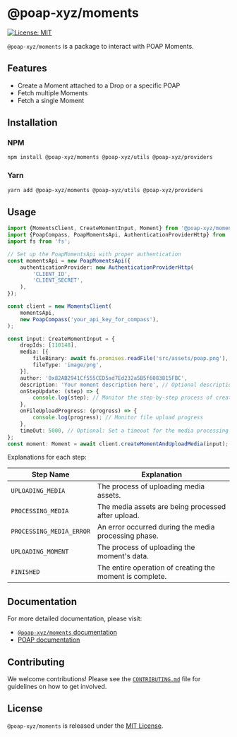 # @poap-xyz/moments

[![License: MIT](https://img.shields.io/badge/License-MIT-green.svg)](https://opensource.org/licenses/MIT)

`@poap-xyz/moments` is a package to interact with POAP Moments.

## Features

- Create a Moment attached to a Drop or a specific POAP
- Fetch multiple Moments
- Fetch a single Moment

## Installation

### NPM

```bash
npm install @poap-xyz/moments @poap-xyz/utils @poap-xyz/providers
```

### Yarn

```bash
yarn add @poap-xyz/moments @poap-xyz/utils @poap-xyz/providers
```

## Usage

```typescript
import {MomentsClient, CreateMomentInput, Moment} from '@poap-xyz/moments';
import {PoapCompass, PoapMomentsApi, AuthenticationProviderHttp} from '@poap-xyz/providers';
import fs from 'fs';

// Set up the PoapMomentsApi with proper authentication
const momentsApi = new PoapMomentsApi({
    authenticationProvider: new AuthenticationProviderHttp(
        'CLIENT_ID',
        'CLIENT_SECRET',
    ),
});

const client = new MomentsClient(
    momentsApi,
    new PoapCompass('your_api_key_for_compass'),
);

const input: CreateMomentInput = {
    dropIds: [110148],
    media: [{
        fileBinary: await fs.promises.readFile('src/assets/poap.png'),
        fileType: 'image/png',
    }],
    author: '0x82AB2941Cf555CED5ad7Ed232a5B5f6083815FBC',
    description: 'Your moment description here', // Optional description for the moment
    onStepUpdate: (step) => {
        console.log(step); // Monitor the step-by-step process of creating a moment
    },
    onFileUploadProgress: (progress) => {
        console.log(progress); // Monitor file upload progress
    },
    timeOut: 5000, // Optional: Set a timeout for the media processing
};
const moment: Moment = await client.createMomentAndUploadMedia(input);
```

Explanations for each step:

| Step Name                | Explanation                                              |
|--------------------------|----------------------------------------------------------|
| `UPLOADING_MEDIA`        | The process of uploading media assets.                   |
| `PROCESSING_MEDIA`       | The media assets are being processed after upload.       |
| `PROCESSING_MEDIA_ERROR` | An error occurred during the media processing phase.     |
| `UPLOADING_MOMENT`       | The process of uploading the moment's data.              |
| `FINISHED`               | The entire operation of creating the moment is complete. |

## Documentation

For more detailed documentation, please visit:

- [`@poap-xyz/moments` documentation](https://sdk.poap.tech/packages/moments)
- [POAP documentation](https://documentation.poap.tech/docs)

## Contributing

We welcome contributions! Please see the [`CONTRIBUTING.md`](../../.github/CONTRIBUTING.md) file for
guidelines on how to get involved.

## License

`@poap-xyz/moments` is released under the [MIT License](https://opensource.org/licenses/MIT).
